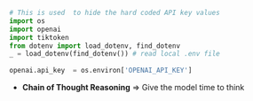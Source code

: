 


```python
# This is used  to hide the hard coded API key values
import os
import openai
import tiktoken
from dotenv import load_dotenv, find_dotenv
_ = load_dotenv(find_dotenv()) # read local .env file
​
openai.api_key  = os.environ['OPENAI_API_KEY']
```


- **Chain of Thought Reasoning** => Give the model time to think
